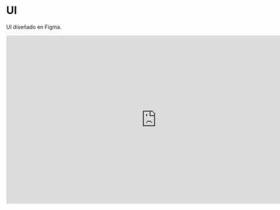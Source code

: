 # UI

UI diseñado en Figma.

<iframe style="border: 1px solid rgba(0, 0, 0, 0.1);" width="800" height="450" src="https://www.figma.com/embed?embed_host=share&url=https%3A%2F%2Fwww.figma.com%2Ffile%2F5k6auQpXa0h3sUmqCQxPgb%2FLawyers-hub-landing-page-design-(Community)%3Fnode-id%3D2%253A0" allowfullscreen></iframe>
